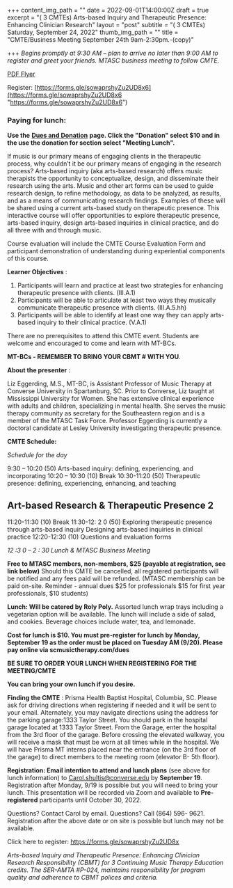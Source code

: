 +++
content_img_path = ""
date = 2022-09-01T14:00:00Z
draft = true
excerpt = "( 3 CMTEs) Arts-based Inquiry and Therapeutic Presence: Enhancing Clinician Research"
layout = "post"
subtitle = "( 3 CMTEs) Saturday, September 24, 2022"
thumb_img_path = ""
title = "CMTE/Business Meeting September 24th 9am-2:30pm.-(copy)"

+++
_Begins promptly at 9:30 AM – plan to arrive no later than 9:00 AM to register and greet your friends.
MTASC business meeting to follow CMTE._

[PDF Flyer](/images/cmte-mtasc_sept-2022_flyer-revised.pdf "PDF Flyer")

Register: [https://forms.gle/sowaprshyZu2UD8x6](https://forms.gle/sowaprshyZu2UD8x6 "https://forms.gle/sowaprshyZu2UD8x6")

### Paying for lunch:

**Use the** [**Dues and Donation**](/dues) **page. Click the "Donation" select $10 and in the use the donation for section select "Meeting Lunch".**

If music is our primary means of engaging clients in the therapeutic process, why couldn’t it be our
primary means of engaging in the research process? Arts-based inquiry (aka arts-based research)
offers music therapists the opportunity to conceptualize, design, and disseminate their research
using the arts. Music and other art forms can be used to guide research design, to refine
methodology, as data to be analyzed, as results, and as a means of communicating research findings.
Examples of these will be shared using a current arts-based study on therapeutic presence. This
interactive course will offer opportunities to explore therapeutic presence, arts-based inquiry,
design arts-based inquiries in clinical practice, and do all three with and through music.

Course evaluation will include the CMTE Course Evaluation Form and participant demonstration of
understanding during experiential components of this course.

**Learner Objectives** :

1. Participants will learn and practice at least two strategies for enhancing therapeutic
   presence with clients. (III.A.1)
2. Participants will be able to articulate at least two ways they musically communicate
   therapeutic presence with clients. (III.A.5.hh)
3. Participants will be able to identify at least one way they can apply arts-based inquiry to
   their clinical practice. (V.A.1)

There are no prerequisites to attend this CMTE event. Students are welcome and encouraged to
come and learn with MT-BCs.

**MT-BCs - REMEMBER TO BRING YOUR CBMT # WITH YOU**.

**About the presenter** :

Liz Eggerding, M.S., MT-BC, is Assistant Professor of Music Therapy at Converse University in
Spartanburg, SC. Prior to Converse, Liz taught at Mississippi University for Women. She has
extensive clinical experience with adults and children, specializing in mental health. She serves the
music therapy community as secretary for the Southeastern region and is a member of the MTASC
Task Force. Professor Eggerding is currently a doctoral candidate at Lesley University investigating
therapeutic presence.

**CMTE Schedule:**

_Schedule for the day_

9:30 – 10:20 (50) Arts-based inquiry: defining, experiencing, and incorporating
10:20 – 10:30 (10) Break
10:30-11:20 (50) Therapeutic presence: defining, experiencing, enhancing, and teaching

## Art-based Research & Therapeutic Presence 2

11:20-11:30 (10) Break
11:30-12: 2 0 (50) Exploring therapeutic presence through arts-based inquiry
Designing arts-based inquiries in clinical practice
12:20-12:30 (10) Questions and evaluation forms

_12 :3 0 – 2 : 30 Lunch & MTASC Business Meeting_

**Free to MTASC members, non-members, $25 (payable at registration, see link below)**
Should this CMTE be cancelled, all registered participants will be notified and any fees paid will be
refunded. (MTASC membership can be paid on-site. Reminder - annual dues $25 for professionals
$15 for first year professionals, $10 students)

**Lunch: Will be catered by Roly Poly.** Assorted lunch wrap trays including a vegetarian option
will be available. The lunch will include a side of salad, and cookies. Beverage choices include water,
tea, and lemonade.

**Cost for lunch is $10. You must pre-register for lunch by Monday, September 19 as the order must be placed on Tuesday AM (9/20). Please pay online via scmusictherapy.com/dues**

**BE SURE TO ORDER YOUR LUNCH WHEN REGISTERING FOR THE MEETING/CMTE**

**You can bring your own lunch if you desire.**

**Finding the CMTE** : Prisma Health Baptist Hospital, Columbia, SC. Please ask for driving directions
when registering if needed and it will be sent to your email. Alternately, you may navigate
directions using the address for the parking garage:1333 Taylor Street.
You should park in the hospital garage located at 1333 Taylor Street. From the Garage, enter the
hospital from the 3rd floor of the garage. Before crossing the elevated walkway, you will receive a
mask that must be worn at all times while in the hospital. We will have Prisma MT interns placed
near the entrance (on the 3rd floor of the garage) to direct members to the meeting room (elevator
B- 5th floor).

**Registration: Email intention to attend and lunch plans** (see above for lunch information) to
Carol.shultis@converse.edu by **September 19**. Registration after Monday, 9/19 is possible but you
will need to bring your lunch. This presentation will be recorded via Zoom and available to **Pre-
registered** participants until October 30, 2022.

Questions? Contact Carol by email. Questions? Call (864) 596- 9621. Registration after the above
date or on site is possible but lunch may not be available.

Click here to register: https://forms.gle/sowaprshyZu2UD8x

_Arts-based Inquiry and Therapeutic Presence: Enhancing Clinician Research Responsibility (CBMT) for
3 Continuing Music Therapy Education credits. The SER-AMTA #P-024, maintains responsibility for
program quality and adherence to CBMT polices and criteria._